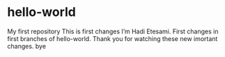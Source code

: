 # hello-world
My first repository
This is first changes
I’m Hadi Etesami.
First changes in first branches of hello-world.
Thank you for watching these new imortant changes.
bye
